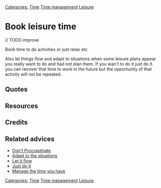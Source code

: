[Categories:](../Categories/index.md) [Time](../Categories/Time.md) [Time management](../Categories/Time%20management.md) [Leisure](../Categories/Leisure.md)
# Book leisure time

// TODO improve

Book time to do activities or just relax etc

Also let things flow and adapt to situations when some leisure plans appear you really want to do and had not plan them. If you wan't to do it just do it. you can recover that time to work in the future but the opportunity of that activity will not be repeated.

## Quotes

## Resources

## Credits

## Related advices

- [Don't Procrastinate](../Don't%20procrastinate)
- [Adapt to the situations]()
- [Let it flow]()
- [Just do it]()
- [Manage the time you have]()

[Categories:](../Categories/index.md) [Time](../Categories/Time.md) [Time management](../Categories/Time%20management.md) [Leisure](../Categories/Leisure.md)